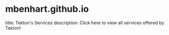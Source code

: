 # mbenhart.github.io
title: Tekton's Services
description: Click here to view all services offered by Tekton!
